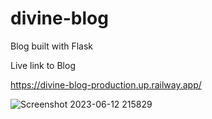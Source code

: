 # divine-blog
Blog built with Flask


Live link to Blog


https://divine-blog-production.up.railway.app/

![Screenshot 2023-06-12 215829](https://github.com/Dipec001/divine-blog/assets/119022956/18c47d98-5d46-4b13-a129-0e200e2c501d)
